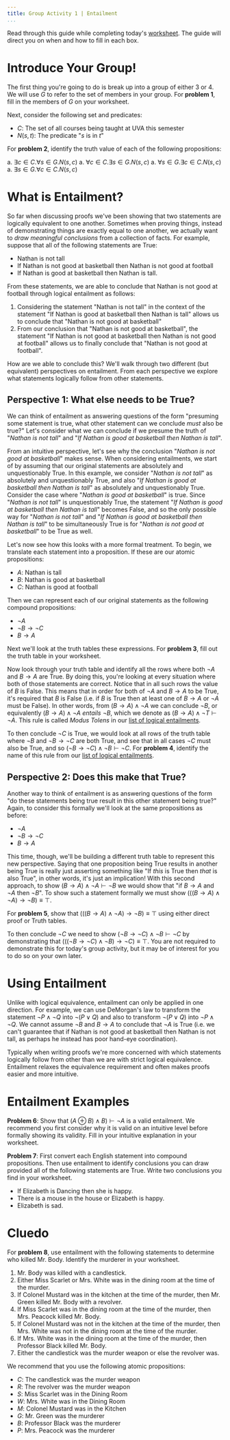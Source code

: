 ```yaml
---
title: Group Activity 1 | Entailment
...
```


Read through this guide while completing today's [worksheet](/files/group1.pdf). The guide will direct you on when and how to fill in each box.  

# Introduce Your Group!

The first thing you're going to do is break up into a group of either 3 or 4. We will use $G$ to refer to the set of members in your group.  For **problem 1**, fill in the members of $G$ on your worksheet.

Next, consider the following set and predicates:

- $C$: The set of all courses being taught at UVA this semester
- $N(s,t)$: The predicate "$s$ is in $t$"

For **problem 2**, identify the truth value of each of the following propositions:

a. $\exists c\in C . \forall s \in G. N(s,c)$ 
a. $\forall c\in C . \exists s \in G. N(s,c)$ 
a. $\forall s \in G.\exists c\in C . N(s,c)$
a. $\exists s \in G.\forall c\in C . N(s,c)$


# What is Entailment?

So far when discussing proofs we've been showing that two statements are logically equivalent to one another. Sometimes when proving things, instead of demonstrating things are exactly equal to one another, we actually want to *draw meaningful conclusions* from a collection of facts. For example, suppose that all of the following statements are True:
 
- Nathan is not tall
- If Nathan is not good at basketball then Nathan is not good at football
- If Nathan is good at basketball then Nathan is tall.

From these statements, we are able to conclude that Nathan is not good at football through logical entailment as follows:

1. Considering the statement "Nathan is not tall" in the context of the statement "If Nathan is good at basketball then Nathan is tall" allows us to conclude that "Nathan is not good at basketball"
1. From our conclusion that "Nathan is not good at basketball", the statement "If Nathan is not good at basketball then Nathan is not good at football" allows us to finally conclude that "Nathan is not good at football".

How are we able to conclude this? We'll walk through two different (but equivalent) perspectives on entailment. From each perspective we explore what statements logically follow from other statements.


## Perspective 1: What else needs to be True?

We can think of entailment as answering questions of the form "presuming some statement is true, what other statement can we conclude *must* also be true?" Let's consider what we can conclude if we presume the truth of "*Nathan is not tall*" and "*If Nathan is good at basketball then Nathan is tall*". 

From an intuitive perspective, let's see why the conclusion "*Nathan is not good at basketball*" makes sense. When considering entailments, we start of by assuming that our original statements are absolutely and unquestionably True. In this example, we consider "*Nathan is not tall*" as absolutely and unquestionably True, and also "*If Nathan is good at basketball then Nathan is tall*" as absolutely and unquestionably True. Consider the case where "*Nathan _is_ good at basketball*" is true. Since "*Nathan is not tall*" is unquestionably True, the statement "*If Nathan is good at basketball then Nathan is tall*" becomes False, and so the only possible way for "*Nathan is not tall*" and "*If Nathan is good at basketball then Nathan is tall*" to be simultaneously True is for "*Nathan is not good at basketball*" to be True as well.

Let's now see how this looks with a more formal treatment.
To begin, we translate each statement into a proposition. If these are our atomic propositions:

- $A$: Nathan is tall
- $B$: Nathan is good at basketball
- $C$: Nathan is good at football

Then we can represent each of our original statements as the following compound propositions:

- $\lnot A$
- $\lnot B \rightarrow \lnot C$
- $B\rightarrow A$

Next we'll look at the truth tables these expressions. For **problem 3**, fill out the truth table in your worksheet. 

Now look through your truth table and identify all the rows where both $\lnot A$ and $B \rightarrow A$ are True. By doing this, you're looking at every situation where both of those statements are correct. Notice that in all such rows the value of $B$ is False. This means that in order for both of $\lnot A$ and $B \rightarrow A$ to be True, it's required that $B$ is False (i.e. if $B$ is True then at least one of $B \rightarrow A$ or $\lnot A$ must be False). In other words, from $(B \rightarrow A) \land \lnot A$ we can conclude $\lnot B$, or equivalently $(B \rightarrow A) \land \lnot A$ *entails* $\lnot B$, which we denote as $(B \rightarrow A) \land \lnot T \vdash \lnot A$. This rule is called *Modus Tolens* in our [list of logical entailments](/axioms.html).

To then conclude $\lnot C$ is True, we would look at all rows of the truth table where $\lnot B$ and $\lnot B \rightarrow \lnot C$ are both True, and see that in all cases $\lnot C$ must also be True, and so $( \lnot B \rightarrow \lnot C ) \wedge \lnot B \vdash \lnot C$. For **problem 4**, identify the name of this rule from our [list of logical entailments](/axioms.html).

## Perspective 2: Does this make that True?

Another way to think of entailment is as answering questions of the form "do these statements being true result in this other statement being true?" Again, to consider this formally we'll look at the same propositions as before:

- $\lnot A$
- $\lnot B \rightarrow \lnot C$
- $B\rightarrow A$

This time, though, we'll be building a different truth table to represent this new perspective. Saying that one proposition being True results in another being True is really just asserting something like "If *this* is True then *that* is also True", in other words, it's just an implication! With this second approach, to show $(B \rightarrow A) \land \lnot A \vdash \lnot B$ we would show that "if $B \rightarrow A$ and $\lnot A$ then $\lnot B$". To show such a statement formally we must show $\Big(\big( (B \rightarrow A) \land \lnot A \big)  \rightarrow \lnot B \Big) \equiv \top$.

 For **problem 5**, show that $\Big(\big( (B \rightarrow A) \land \lnot A \big)  \rightarrow \lnot B \Big) \equiv \top$ using either direct proof or Truth tables.

To then conclude $\lnot C$ we need to show $( \lnot B \rightarrow \lnot C ) \wedge \lnot B \vdash \lnot C$ by demonstrating that $\Big( \big( ( \lnot B \rightarrow \lnot C ) \wedge \lnot B \big) \rightarrow \lnot C \Big) \equiv \top$. You are not required to demonstrate this for today's group activity, but it may be of interest for you to do so on your own later.

# Using Entailment

Unlike with logical equivalence, entailment can only be applied in one direction. For example, we can use DeMorgan's law to transform the statement $\lnot P \land \lnot Q$ into $\lnot (P \lor Q)$ and also to transform $\lnot (P \lor Q)$ into $\lnot P \land \lnot Q$. We cannot assume $\lnot B$ and $B\rightarrow A$ to conclude that $\lnot A$ is True (i.e. we can't guarantee that if Nathan is not good at basketball then Nathan is not tall, as perhaps he instead has poor hand-eye coordination).

Typically when writing proofs we're more concerned with which statements logically follow from other than we are with strict logical equivalence. Entailment relaxes the equivalence requirement and often makes proofs easier and more intuitive.

# Entailment Examples

**Problem 6**: Show that $(A \oplus B) \land B) \vdash \lnot A$ is a valid entailment. We recommend you first consider why it is valid on an intuitive level before formally showing its validity. Fill in your intuitive explanation in your worksheet.

**Problem 7**: First convert each English statement into compound propositions. Then use entailment to identify conclusions you can draw provided all of the following statements are True. Write two conclusions you find in your worksheet.

- If Elizabeth is Dancing then she is happy.
- There is a mouse in the house or Elizabeth is happy.
- Elizabeth is sad.

# Cluedo

For **problem 8**, use entailment with the following statements to determine who killed Mr. Body. Identify the murderer in your worksheet.

1. Mr. Body was killed with a candlestick.
1. Either Miss Scarlet or Mrs. White was in the dining room at the time of the murder.
1. If Colonel Mustard was in the kitchen at the time of the murder, then Mr. Green killed Mr. Body with a revolver.
1. If Miss Scarlet was in the dining room at the time of the murder, then Mrs. Peacock killed Mr. Body.
1. If Colonel Mustard was not in the kitchen at the time of the murder, then Mrs. White was not in the dining room at the time of the murder.
1. If Mrs. White was in the dining room at the time of the murder, then Professor Black killed Mr. Body.
1. Either the candlestick was the murder weapon or else the revolver was.

We recommend that you use the following atomic propositions:

- $C$: The candlestick was the murder weapon
- $R$: The revolver was the murder weapon
- $S$: Miss Scarlet was in the Dining Room
- $W$: Mrs. White was in the Dining Room
- $M$: Colonel Mustard was in the Kitchen
- $G$: Mr. Green was the murderer
- $B$: Professor Black was the murderer
- $P$: Mrs. Peacock was the murderer


